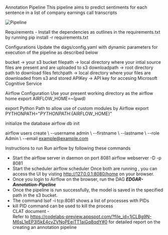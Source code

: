 Annotation Pipeline
This pipeline aims to predict sentiments for each sentence in a list of company earnings call transcripts

![Pipeline](/images/pipeline.png)

Requirements -
Install the dependencies as outlines in the requirements.txt by running pip install -r requirements.txt

Configurations
Update the dags/config.yaml with dynamic parameters for execution of the pipeline as described below

bucket -> your s3 bucket
filepath -> local directory where your intial source files are present and are uploaded to s3
downloadpath -> root directory path to download files
fetchpath -> local directory where your files are downloaded from s3 and stored
APIKey -> API key for accesing Microsoft Cognitive Service 

Airflow Configuration
Use your present working directory as the airflow home export AIRFLOW_HOME=~(pwd)

export Python Path to allow use of custom modules by Airflow export PYTHONPATH="${PYTHONPATH}:${AIRFLOW_HOME}"

initialize the database airflow db init

airflow users create \ --username admin \ --firstname <YourName> \ --lastname <YourLastName> \ --role Admin \ --email example@example.com

Instructions to run
Run airflow by following these commands

- Start the airflow server in daemon on port 8081 airflow webserver -D -p 8081 <br/>
- Start the scheduler airflow scheduler Once both are running , you can access the UI by visting http://127.0.0.1:8080/home on your browser. <br/>
- Once you login to Airflow on the browser, run the DAG ***EDGAR-Annotation-Pipeline*** <br/>
- Once the pipeline is run successfully, the model is saved in the specified path in the s3 bucket. <br/>
- The command lsof -i tcp:8081  shows a list of processes with PIDs <br/>
- kill PID command can be used to kill the process <br/>
CLAT document - <br/>
Refer to https://codelabs-preview.appspot.com/?file_id=1jCLBg9N-M6sL1eEP3I5kE4cvZVNoPEeiTT1aiGq8qdY#0 for detailed report on the creating an annotation pipeline
